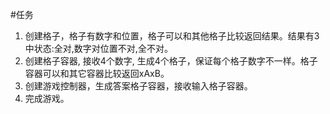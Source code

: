 #任务

1. 创建格子，格子有数字和位置，格子可以和其他格子比较返回结果。结果有3中状态:全对,数字对位置不对,全不对。
2. 创建格子容器, 接收4个数字, 生成4个格子，保证每个格子数字不一样。格子容器可以和其它容器比较返回xAxB。
3. 创建游戏控制器，生成答案格子容器，接收输入格子容器。
4. 完成游戏。
